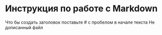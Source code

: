 # Инструкция по работе с Markdown

Что бы создать заголовок поставьте # с пробелом в начале текста
Не дописанный файл
